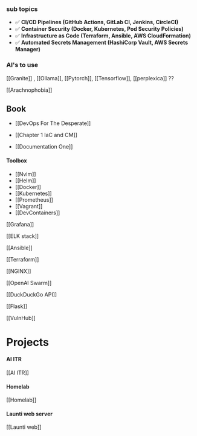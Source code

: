 
### sub topics 

- ✅ **CI/CD Pipelines (GitHub Actions, GitLab CI, Jenkins, CircleCI)**
- ✅ **Container Security (Docker, Kubernetes, Pod Security Policies)**
- ✅ **Infrastructure as Code (Terraform, Ansible, AWS CloudFormation)**
- ✅ **Automated Secrets Management (HashiCorp Vault, AWS Secrets Manager)**
### AI's to use
[[Granite]] , [[Ollama]], [[Pytorch]], [[Tensorflow]], [[perplexica]] ?? 

[[Arachnophobia]]
## Book
- [[DevOps For The Desperate]] 

- [[Chapter 1 IaC and CM]]

- [[Documentation One]]


#### Toolbox

- [[Nvim]]
- [[Helm]]
- [[Docker]]
- [[Kubernetes]]
- [[Prometheus]] 
- [[Vagrant]]
- [[DevContainers]]

[[Grafana]]


[[ELK stack]]

[[Ansible]] 

[[Terraform]] 

[[NGINX]]

[[OpenAI Swarm]]

[[DuckDuckGo API]]

[[Flask]]

[[VulnHub]]


# Projects 

#### AI ITR 

[[AI ITR]]

#### Homelab

[[Homelab]]

#### Launti web server

[[Launti web]]